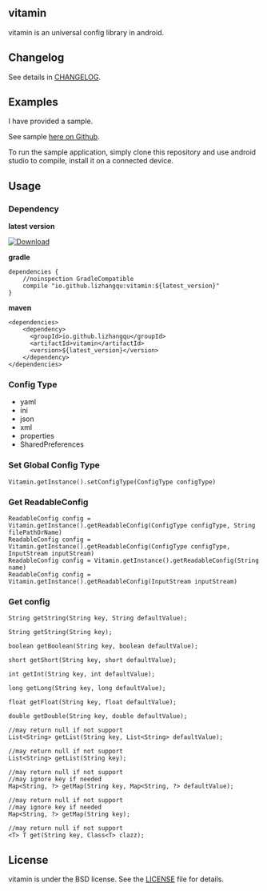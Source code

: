 ## vitamin

vitamin is an universal config library in android.

## Changelog

See details in [CHANGELOG](https://github.com/lizhangqu/vitamin/blob/master/CHANGELOG.md).

## Examples

I have provided a sample.

See sample [here on Github](https://github.com/lizhangqu/vitamin/tree/master/app).

To run the sample application, simply clone this repository and use android studio to compile, install it on a connected device.

## Usage

### Dependency

**latest version**

[ ![Download](https://api.bintray.com/packages/lizhangqu/maven/vitamin/images/download.svg) ](https://bintray.com/lizhangqu/maven/vitamin/_latestVersion)


**gradle**

```
dependencies {
    //noinspection GradleCompatible
    compile "io.github.lizhangqu:vitamin:${latest_version}"
}
```

**maven**

```
<dependencies>
    <dependency>
      <groupId>io.github.lizhangqu</groupId>
      <artifactId>vitamin</artifactId>
      <version>${latest_version}</version>
    </dependency>
</dependencies>
```

### Config Type

 - yaml
 - ini
 - json
 - xml
 - properties
 - SharedPreferences
 
### Set Global Config Type

```
Vitamin.getInstance().setConfigType(ConfigType configType)
```
 
### Get ReadableConfig

```
ReadableConfig config = Vitamin.getInstance().getReadableConfig(ConfigType configType, String filePathOrName)
ReadableConfig config = Vitamin.getInstance().getReadableConfig(ConfigType configType, InputStream inputStream)
ReadableConfig config = Vitamin.getInstance().getReadableConfig(String name)
ReadableConfig config = Vitamin.getInstance().getReadableConfig(InputStream inputStream)
```

### Get config

```
String getString(String key, String defaultValue);

String getString(String key);

boolean getBoolean(String key, boolean defaultValue);

short getShort(String key, short defaultValue);

int getInt(String key, int defaultValue);

long getLong(String key, long defaultValue);

float getFloat(String key, float defaultValue);

double getDouble(String key, double defaultValue);

//may return null if not support
List<String> getList(String key, List<String> defaultValue);

//may return null if not support
List<String> getList(String key);

//may return null if not support
//may ignore key if needed
Map<String, ?> getMap(String key, Map<String, ?> defaultValue);

//may return null if not support
//may ignore key if needed
Map<String, ?> getMap(String key);

//may return null if not support
<T> T get(String key, Class<T> clazz);
```

## License

vitamin is under the BSD license. See the [LICENSE](https://github.com/lizhangqu/vitamin/blob/master/LICENSE) file for details.